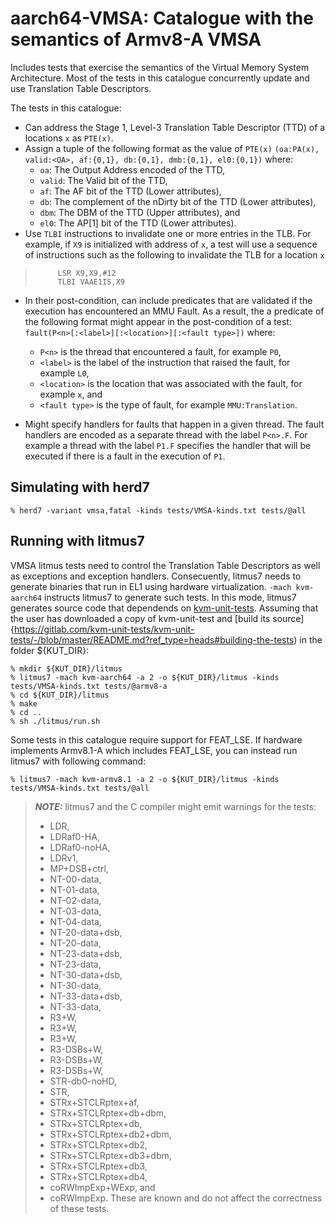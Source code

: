 aarch64-VMSA: Catalogue with the semantics of Armv8-A VMSA
============================================================

Includes tests that exercise the semantics of the Virtual Memory
System Architecture. Most of the tests in this catalogue concurrently
update and use Translation Table Descriptors.

The tests in this catalogue:
- Can address the Stage 1, Level-3 Translation Table Descriptor (TTD)
of a locations `x` as `PTE(x)`.
- Assign a tuple of the following format as the value of `PTE(x)`
`(oa:PA(x), valid:<OA>, af:{0,1}, db:{0,1}, dmb:{0,1}, el0:{0,1})` where:
    - `oa`: The Output Address encoded of the TTD,
    - `valid`: The Valid bit of the TTD,
    - `af`: The AF bit of the TTD (Lower attributes),
    - `db`: The complement of the nDirty bit of the TTD (Lower attributes),
    - `dbm`: The DBM of the TTD (Upper attributes), and
    - `el0`: The AP[1] bit of the TTD (Lower attributes).
- Use `TLBI` instructions to invalidate one or more entries in the
  TLB. For example, if `X9` is initialized with address of `x`, a test
  will use a sequence of instructions such as the following to
  invalidate the TLB for a location `x`

>          LSR X9,X9,#12
>          TLBI VAAE1IS,X9

- In their post-condition, can include predicates that are validated
if the execution has encountered an MMU Fault. As a result, the a
predicate of the following format might appear in the post-condition of a test:
`fault(P<n>[:<label>][:<location>][:<fault type>])` where:
    - `P<n>` is the thread that encountered a fault, for example `P0`,
    - `<label>` is the label of the instruction that raised the fault,
      for example `L0`,
    - `<location>` is the location that was associated with the fault,
      for example `x`, and
    - `<fault type>` is the type of fault, for example `MMU:Translation`.

- Might specify handlers for faults that happen in a given thread. The
  fault handlers are encoded as a separate thread with the label
  `P<n>.F`. For example a thread with the label `P1.F` specifies the
  handler that will be executed if there is a fault in the execution
  of `P1`.

Simulating with herd7
---------------------

    % herd7 -variant vmsa,fatal -kinds tests/VMSA-kinds.txt tests/@all

Running with litmus7
--------------------

VMSA litmus tests need to control the Translation Table Descriptors as
well as exceptions and exception handlers. Consecuently, litmus7 needs
to generate binaries that run in EL1 using hardware
virtualization. `-mach kvm-aarch64` instructs litmus7 to generate such
tests. In this mode, litmus7 generates source code that dependends on
[kvm-unit-tests](http://www.linux-kvm.org/page/KVM-unit-tests). Assuming
that the user has downloaded a copy of kvm-unit-test and [build its
source]{https://gitlab.com/kvm-unit-tests/kvm-unit-tests/-/blob/master/README.md?ref_type=heads#building-the-tests)
in the folder ${KUT_DIR}:

    % mkdir ${KUT_DIR}/litmus
    % litmus7 -mach kvm-aarch64 -a 2 -o ${KUT_DIR}/litmus -kinds tests/VMSA-kinds.txt tests/@armv8-a
    % cd ${KUT_DIR}/litmus
    % make
    % cd ..
    % sh ./litmus/run.sh

Some tests in this catalogue require support for FEAT_LSE. If hardware
implements Armv8.1-A which includes FEAT_LSE, you can instead run
litmus7 with following command:

    % litmus7 -mach kvm-armv8.1 -a 2 -o ${KUT_DIR}/litmus -kinds tests/VMSA-kinds.txt tests/@all

> **_NOTE:_** litmus7 and the C compiler might emit warnings for the tests:
> - LDR,
> - LDRaf0-HA,
> - LDRaf0-noHA,
> - LDRv1,
> - MP+DSB+ctrl,
> - NT-00-data,
> - NT-01-data,
> - NT-02-data,
> - NT-03-data,
> - NT-04-data,
> - NT-20-data+dsb,
> - NT-20-data,
> - NT-23-data+dsb,
> - NT-23-data,
> - NT-30-data+dsb,
> - NT-30-data,
> - NT-33-data+dsb,
> - NT-33-data,
> - R3+W,
> - R3+W,
> - R3+W,
> - R3-DSBs+W,
> - R3-DSBs+W,
> - R3-DSBs+W,
> - STR-db0-noHD,
> - STR,
> - STRx+STCLRptex+af,
> - STRx+STCLRptex+db+dbm,
> - STRx+STCLRptex+db,
> - STRx+STCLRptex+db2+dbm,
> - STRx+STCLRptex+db2,
> - STRx+STCLRptex+db3+dbm,
> - STRx+STCLRptex+db3,
> - STRx+STCLRptex+db4,
> - coRWImpExp+WExp, and
> - coRWImpExp.
> These are known and do not affect the correctness of these tests.
